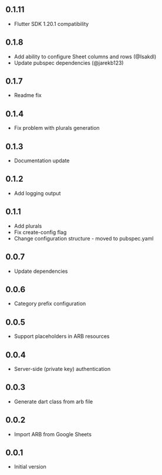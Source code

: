 ## 0.1.11
- Flutter SDK 1.20.1 compatibility

## 0.1.8
- Add ability to configure Sheet columns and rows (@Isakdl)
- Update pubspec dependencies (@jarekb123)

## 0.1.7
- Readme fix

## 0.1.4
- Fix problem with plurals generation

## 0.1.3
- Documentation update

## 0.1.2
- Add logging output

## 0.1.1
- Add plurals
- Fix create-config flag
- Change configuration structure - moved to pubspec.yaml

## 0.0.7

- Update dependencies

## 0.0.6

- Category prefix configuration

## 0.0.5

- Support placeholders in ARB resources

## 0.0.4

- Server-side (private key) authentication

## 0.0.3

- Generate dart class from arb file

## 0.0.2

- Import ARB from Google Sheets

## 0.0.1

- Initial version
